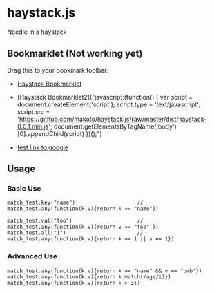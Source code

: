 # haystack.js

Needle in a haystack

## Bookmarklet (Not working yet)

Drag this to your bookmark toolbar.

- <a href="javascript:(function() {
   var script = document.createElement('script');
   script.type = 'text/javascript';
   script.src = 'https://github.com/makoto/haystack.js/raw/master/dist/haystack-0.0.1.min.js';
   document.getElementsByTagName('body')[0].appendChild(script)
 })();" title="Haystack">Haystack Bookmarklet</a>

 - [Haystack Bookmarklet2]("javascript:(function() {
    var script = document.createElement('script');
    script.type = 'text/javascript';
    script.src = 'https://github.com/makoto/haystack.js/raw/master/dist/haystack-0.0.1.min.js';
    document.getElementsByTagName('body')[0].appendChild(script)
  })();")


- [test link to google]("http://www.google.com")

## Usage

### Basic Use

    match_test.key("name")                    // match_test.any(function(k,v){return k == "name"})

    match_test.val("foo")                     // match_test.any(function(k,v){return v == "foo" })
    match_test.all("1")                       // match_test.any(function(k,v){return k == 1 || v == 1})

### Advanced Use

    match_test.any(function(k,v){return k == "name" && v == "bob"}) 
    match_test.any(function(k,v){return k.match(/age/i)})
    match_test.any(function(k,v){return k > 3})
